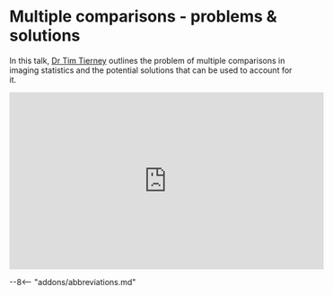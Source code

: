 # Multiple comparisons - problems & solutions

In this talk, [Dr Tim Tierney](https://profiles.ucl.ac.uk/41354-tim-tierney) outlines the problem of multiple comparisons in imaging statistics and the potential solutions that can be used to account for it.

<iframe width="560" height="315" src="https://www.youtube.com/embed/ZtRKxI-RR9k?si=Uf8w0Acq23Ji3XrN" title="YouTube video player" frameborder="0" allow="accelerometer; autoplay; clipboard-write; encrypted-media; gyroscope; picture-in-picture; web-share" referrerpolicy="strict-origin-when-cross-origin" allowfullscreen></iframe>

--8<-- "addons/abbreviations.md"